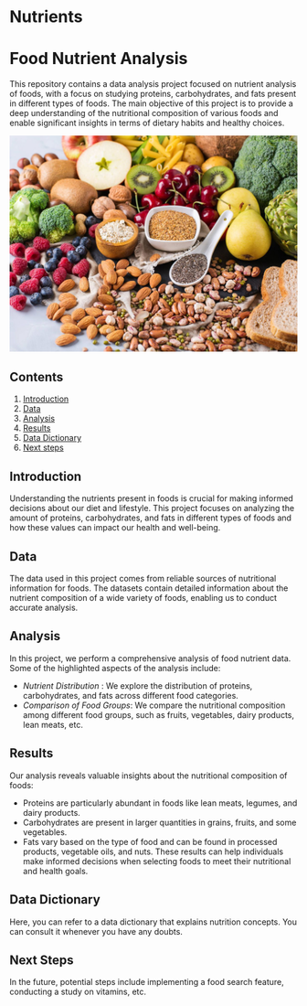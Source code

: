 # Nutrients
# Food Nutrient Analysis

This repository contains a data analysis project focused on nutrient analysis of foods, with a focus on studying proteins, carbohydrates, and fats present in different types of foods. The main objective of this project is to provide a deep understanding of the nutritional composition of various foods and enable significant insights in terms of dietary habits and healthy choices.

![Imagen de Alimentos](nutri.jpg)

## Contents

1. [Introduction](#introduction)
2. [Data](#data)
3. [Analysis](#analysis)
4. [Results](#results)
5. [Data Dictionary](#data-dictionary)
6. [Next steps](#next-steps)


## Introduction
Understanding the nutrients present in foods is crucial for making informed decisions about our diet and lifestyle. This project focuses on analyzing the amount of proteins, carbohydrates, and fats in different types of foods and how these values can impact our health and well-being.

## Data
The data used in this project comes from reliable sources of nutritional information for foods. The datasets contain detailed information about the nutrient composition of a wide variety of foods, enabling us to conduct accurate analysis.

## Analysis
In this project, we perform a comprehensive analysis of food nutrient data. Some of the highlighted aspects of the analysis include:

- *Nutrient Distribution* : We explore the distribution of proteins, carbohydrates, and fats across different food categories.
- *Comparison of Food Groups*: We compare the nutritional composition among different food groups, such as fruits, vegetables, dairy products, lean meats, etc.

## Results
Our analysis reveals valuable insights about the nutritional composition of foods:

- Proteins are particularly abundant in foods like lean meats, legumes, and dairy products.
- Carbohydrates are present in larger quantities in grains, fruits, and some vegetables.
- Fats vary based on the type of food and can be found in processed products, vegetable oils, and nuts.
These results can help individuals make informed decisions when selecting foods to meet their nutritional and health goals.

## Data Dictionary

Here, you can refer to a data dictionary that explains nutrition concepts. You can consult it whenever you have any doubts.

## Next Steps

In the future, potential steps include implementing a food search feature, conducting a study on vitamins, etc.

